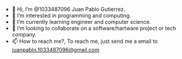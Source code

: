 - 👋 Hi, I’m @1033487096 Juan Pablo Gutierrez.
- 👀 I’m interested in programming and computing.
- 🌱 I’m currently learning engineer and computer science.
- 💞️ I’m looking to collaborate on a software/hartware project or tech company.
- 📫 How to reach me?, To reach me, just send me a email to juanpablo.1033487096@gmail.com

<!---
1033487096/1033487096 is a ✨ special ✨ repository because its `README.md` (this file) appears on your GitHub profile.
You can click the Preview link to take a look at your changes.
--->
